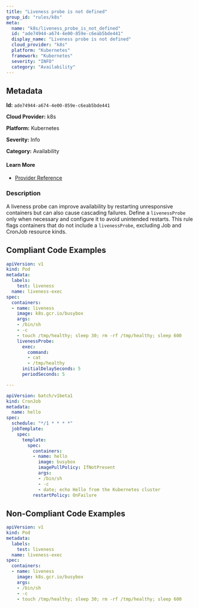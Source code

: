 ```yaml
---
title: "Liveness probe is not defined"
group_id: "rules/k8s"
meta:
  name: "k8s/liveness_probe_is_not_defined"
  id: "ade74944-a674-4e00-859e-c6eab5bde441"
  display_name: "Liveness probe is not defined"
  cloud_provider: "k8s"
  platform: "Kubernetes"
  framework: "Kubernetes"
  severity: "INFO"
  category: "Availability"
---
```

## Metadata

**Id:** `ade74944-a674-4e00-859e-c6eab5bde441`

**Cloud Provider:** k8s

**Platform:** Kubernetes

**Severity:** Info

**Category:** Availability

#### Learn More

 - [Provider Reference](https://kubernetes.io/docs/concepts/workloads/pods/pod-lifecycle/#when-should-you-use-a-liveness-probe)

### Description

 A liveness probe can improve availability by restarting unresponsive containers but can also cause cascading failures. Define a `livenessProbe` only when necessary and configure it to avoid unintended restarts. This rule flags containers that do not include a `livenessProbe`, excluding Job and CronJob resource kinds.


## Compliant Code Examples
```yaml
apiVersion: v1
kind: Pod
metadata:
  labels:
    test: liveness
  name: liveness-exec
spec:
  containers:
  - name: liveness
    image: k8s.gcr.io/busybox
    args:
    - /bin/sh
    - -c
    - touch /tmp/healthy; sleep 30; rm -rf /tmp/healthy; sleep 600
    livenessProbe:
      exec:
        command:
        - cat
        - /tmp/healthy
      initialDelaySeconds: 5
      periodSeconds: 5

---

apiVersion: batch/v1beta1
kind: CronJob
metadata:
  name: hello
spec:
  schedule: "*/1 * * * *"
  jobTemplate:
    spec:
      template:
        spec:
          containers:
          - name: hello
            image: busybox
            imagePullPolicy: IfNotPresent
            args:
            - /bin/sh
            - -c
            - date; echo Hello from the Kubernetes cluster
          restartPolicy: OnFailure
```
## Non-Compliant Code Examples
```yaml
apiVersion: v1
kind: Pod
metadata:
  labels:
    test: liveness
  name: liveness-exec
spec:
  containers:
  - name: liveness
    image: k8s.gcr.io/busybox
    args:
    - /bin/sh
    - -c
    - touch /tmp/healthy; sleep 30; rm -rf /tmp/healthy; sleep 600

```